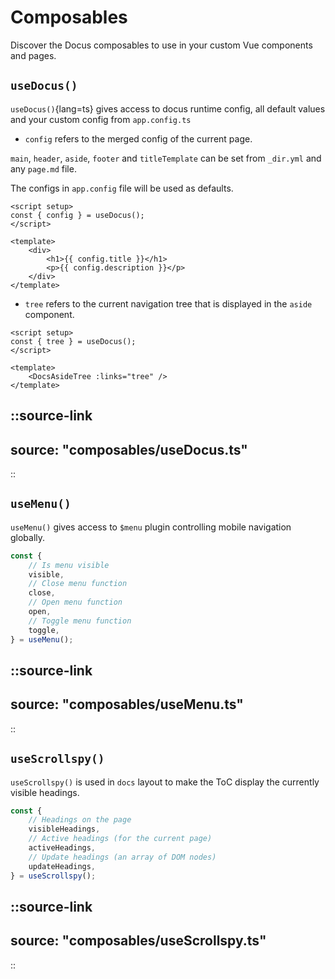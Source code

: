 # Composables

Discover the Docus composables to use in your custom Vue components and pages.

## `useDocus()`

`useDocus()`{lang=ts} gives access to docus runtime config, all default values and your custom config from `app.config.ts`

- `config` refers to the merged config of the current page.

`main`, `header`, `aside`, `footer` and `titleTemplate` can be set from `_dir.yml` and any `page.md` file.

The configs in `app.config` file will be used as defaults.

```vue
<script setup>
const { config } = useDocus();
</script>

<template>
	<div>
		<h1>{{ config.title }}</h1>
		<p>{{ config.description }}</p>
	</div>
</template>
```

- `tree` refers to the current navigation tree that is displayed in the `aside` component.

```vue
<script setup>
const { tree } = useDocus();
</script>

<template>
	<DocsAsideTree :links="tree" />
</template>
```

## ::source-link

## source: "composables/useDocus.ts"

::

## `useMenu()`

`useMenu()` gives access to `$menu` plugin controlling mobile navigation globally.

```ts
const {
	// Is menu visible
	visible,
	// Close menu function
	close,
	// Open menu function
	open,
	// Toggle menu function
	toggle,
} = useMenu();
```

## ::source-link

## source: "composables/useMenu.ts"

::

## `useScrollspy()`

`useScrollspy()` is used in `docs` layout to make the ToC display the currently visible headings.

```ts
const {
	// Headings on the page
	visibleHeadings,
	// Active headings (for the current page)
	activeHeadings,
	// Update headings (an array of DOM nodes)
	updateHeadings,
} = useScrollspy();
```

## ::source-link

## source: "composables/useScrollspy.ts"

::

